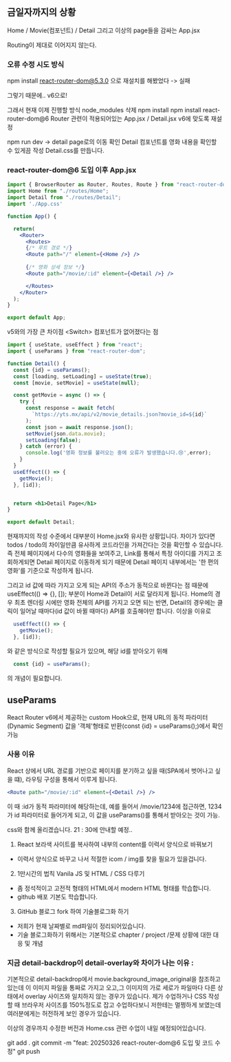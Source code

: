 ## 금일자까지의 상황

Home / Movie(컴포넌트) / Detail
그리고 이상의 page들을 감싸는 App.jsx

Routing이 제대로 이어지지 않는다.

### 오류 수정 시도 방식
npm install react-router-dom@5.3.0
으로 재설치를 해봤었다 -> 실패

그렇기 때문에.. v6으로!

그래서 현재 이제 진행할 방식
node_modules 삭제
npm install
npm install react-router-dom@6
Router 관련이 적용되어있는 App.jsx / Detail.jsx
v6에 맞도록 재설정

npm run dev -> detail page로의 이동 확인
Detail 컴포넌트를 영화 내용을 확인할 수 있게끔 작성
Detail.css를 만듭니다.



### react-router-dom@6 도입 이후 App.jsx
```jsx
import { BrowserRouter as Router, Routes, Route } from "react-router-dom";
import Home from "./routes/Home";
import Detail from "./routes/Detail";
import './App.css'

function App() {

  return(
    <Router>
      <Routes>
      {/* 루트 경로 */}
      <Route path="/" element={<Home />} />
      
      {/* 영화 상세 정보 */}
      <Route path="/movie/:id" element={<Detail />} />

      </Routes>
    </Router>
  );
}

export default App;
```
v5와의 가장 큰 차이점 \<Switch> 컴포넌트가 없어졌다는 점

```jsx
import { useState, useEffect } from "react";
import { useParams } from "react-router-dom";

function Detail() {
  const {id} = useParams();
  const [loading, setLoading] = useState(true);
  const [movie, setMovie] = useState(null);

  const getMovie = async () => {
    try {
      const response = await fetch(
        `https://yts.mx/api/v2/movie_details.json?movie_id=${id}`
      );
      const json = await response.json();
      setMovie(json.data.movie);
      setLoading(false);
    } catch (error) {
      console.log('영화 정보를 불러오는 중에 오류가 발생했습니다.😢',error);
    }
  }
  useEffect(() => {
    getMovie();
  }, [id]);


  return <h1>Detail Page</h1>
}

export default Detail;
```

현재까지의 작성 수준에서 대부분이 Home.jsx와 유사한 상황입니다. 차이가 있다면 todos / todo의 차이일만큼 유사하게 코드라인을 가져간다는 것을 확인할 수 있습니다.
즉 전체 페이지에서 다수의 영화들을 보여주고, Link를 통해서 특정 아이디를 가지고 조회하게되면 Detail 페이지로 이동하게 되기 때문에 Detail 페이지 내부에서는 '한 편의 영화'를 기준으로 작성하게 됩니다.

그리고 id 값에 따라 가지고 오게 되는 API의 주소가 동적으로 바뀐다는 점 때문에 useEffect(() => {}, []); 부분이 Home과 Detail이 서로 달라지게 됩니다.
Home의 경우 최초 렌더링 시에만 영화 전체의 API를 가지고 오면 되는 반면,
Detail의 경우에는 클릭이 일어날 때마다(id 값이 바뀔 때마다) API를 호출해야만 합니다.
이상을 이유로

```jsx
  useEffect(() => {
    getMovie();
  }, [id]);
```

와 같은 방식으로 작성할 필요가 있으며, 해당 id를 받아오기 위해

```jsx
  const {id} = useParams();
```
의 개념이 필요합니다.

## useParams
React Router v6에서 제공하는 custom Hook으로, 현재 URL의 동적 파라미터(Dynamic Segment) 값을 '객체'형태로 반환(const {id} = useParams();)에서 확인 가능

### 사용 이유
React 상에서 URL 경로를 기반으로 페이지를 분기하고 싶을 때(SPA에서 벗어나고 싶을 떄), 라우팅 구성을 통해서 이루게 됩니다.

```jsx
<Route path="/movie/:id" element={<Detail />} />
```
이 때 :id가 동적 파라미터에 해당하는데, 예를 들어서 /movie/1234에 접근하면,
1234가 id 파라미터로 들어가게 되고, 이 값을 useParams()를 통해서 받아오는 것이 가능.

css와 함께 올리겠습니다.
21 : 30에 안내할 예정..

1. React 보라색 사이트를 복사하여 내부의 content를 이력서 양식으로 바꿔보기
  - 이력서 양식으로 바꾸고 나서 적절한 icom / img를 찾을 필요가 있을겁니다.
2. 1만시간의 법칙 Vanila JS 및 HTML / CSS 다루기
  - 좀 정석적이고 고전적 형태의 HTML에서 modern HTML 형태를 학습합니다.
  - github 배포 기본도 학습합니다.
3. GitHub 블로그 fork 하여 기술블로그화 하기
  - 저희가 현재 날짜별로 md파일이 정리되어있습니다.
  - 기술 블로그화하기 위해서는 기본적으로 chapter / project /문제 상황에 대한 대응 및 개념

### 지금 detail-backdrop이 detail-overlay와 차이가 나는 이유 :
기본적으로 detail-backdrop에서 movie.background_image_original을 참조하고 있는데
이 이미지 파일을 통짜로 가지고 오고,그 이미지의 가로 세로가 파일마다 다른 상태에서 overlay 사이즈와 일치하지 않는 경우가 있습니다. 제가 수업하거나 CSS 작성할 때 브라우저 사이즈를 150%정도로 잡고 수업하다보니 저한테는 멀쩡하게 보였는데 여러분에게는 허전하게 보인 경우가 있습니다.

이상의 경우까지 수정한 버전과 Home.css 관련 수업이 내일 예정되어있습니다.

git add .
git commit -m "feat: 20250326 react-router-dom@6 도입 및 코드 수정"
git push
